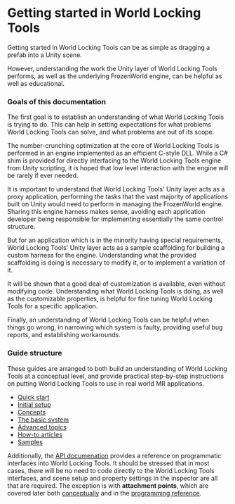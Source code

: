 # Getting started in World Locking Tools

Getting started in World Locking Tools can be as simple as dragging a prefab into a Unity scene. 

However, understanding the work the Unity layer of World Locking Tools performs, as well as the underlying FrozenWorld engine, can be helpful as well as educational. 

### Goals of this documentation

The first goal is to establish an understanding of what World Locking Tools is trying to do. This can help in setting expectations for what problems World Locking Tools can solve, and what problems are out of its scope.

The number-crunching optimization at the core of World Locking Tools is performed in an engine implemented as an efficient C-style DLL. While a C# shim is provided for directly interfacing to the World Locking Tools engine from Unity scripting, it is hoped that low level interaction with the engine will be rarely if ever needed.

It is important to understand that World Locking Tools' Unity layer acts as a proxy application, performing the tasks that the vast majority of applications built on Unity would need to perform in managing the FrozenWorld engine. Sharing this engine harness makes sense, avoiding each application developer being responsible for implementing essentially the same control structure. 

But for an application which is in the minority having special requirements, World Locking Tools' Unity layer acts as a sample scaffolding for building a custom harness for the engine. Understanding what the provided scaffolding is doing is necessary to modify it, or to implement a variation of it.

It will be shown that a good deal of customization is available, even without modifying code. Understanding what World Locking Tools is doing, as well as the customizable properties, is helpful for fine tuning World Locking Tools for a specific application.

Finally, an understanding of World Locking Tools can be helpful when things go wrong, in narrowing which system is faulty, providing useful bug reports, and establishing workarounds.

### Guide structure

These guides are arranged to both build an understanding of World Locking Tools at a conceptual level, and provide practical step-by-step instructions on putting World Locking Tools to use in real world MR applications.

* [Quick start](HowTos/QuickStart.md)
* [Initial setup](HowTos/InitialSetup.md)
* [Concepts](Concepts.md)
* [The basic system](Concepts/BasicConcepts.md)
* [Advanced topics](Concepts/AdvancedConcepts.md)
* [How-to articles](HowTos.md)
* [Samples](HowTos/SampleApplications.md)

Additionally, the [API documenation](../api_doc/Architecture.md) provides a reference on programmatic interfaces into World Locking Tools. It should be stressed that in most cases, there will be no need to code directly to the World Locking Tools interfaces, and scene setup and property settings in the inspector are all that are required. The exception is with **attachment points**, which are covered later both [conceptually](Concepts/Advanced/AttachmentPoints.md) and in the [programming reference](xref:Microsoft.MixedReality.WorldLocking.Core.AttachmentPoint).
